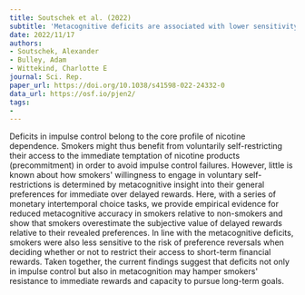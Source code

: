 ```yaml
---
title: Soutschek et al. (2022)
subtitle: 'Metacognitive deficits are associated with lower sensitivity to preference reversals in nicotine dependence'
date: 2022/11/17
authors:
- Soutschek, Alexander
- Bulley, Adam
- Wittekind, Charlotte E
journal: Sci. Rep.
paper_url: https://doi.org/10.1038/s41598-022-24332-0
data_url: https://osf.io/pjen2/
tags:
- 
---
```


Deficits in impulse control belong to the core profile of nicotine dependence. Smokers might thus benefit from voluntarily self-restricting their access to the immediate temptation of nicotine products (precommitment) in order to avoid impulse control failures. However, little is known about how smokers' willingness to engage in voluntary self-restrictions is determined by metacognitive insight into their general preferences for immediate over delayed rewards. Here, with a series of monetary intertemporal choice tasks, we provide empirical evidence for reduced metacognitive accuracy in smokers relative to non-smokers and show that smokers overestimate the subjective value of delayed rewards relative to their revealed preferences. In line with the metacognitive deficits, smokers were also less sensitive to the risk of preference reversals when deciding whether or not to restrict their access to short-term financial rewards. Taken together, the current findings suggest that deficits not only in impulse control but also in metacognition may hamper smokers' resistance to immediate rewards and capacity to pursue long-term goals.
